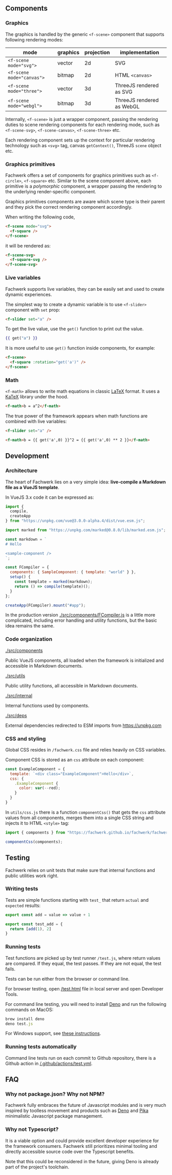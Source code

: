 ## Components

### Graphics

The graphics is handled by the generic `<f-scene>` component that supports following rendering modes:

| mode                      | graphics | projection | implementation            |
| ------------------------- | -------- | ---------- | ------------------------- |
| `<f-scene mode="svg">`    | vector   | 2d         | SVG                       |
| `<f-scene mode="canvas">` | bitmap   | 2d         | HTML `<canvas>`           |
| `<f-scene mode="three">`  | vector   | 3d         | ThreeJS rendered as SVG   |
| `<f-scene mode="webgl">`  | bitmap   | 3d         | ThreeJS rendered as WebGL |

Internally, `<f-scene>` is just a wrapper component, passing the rendering duties to scene rendering components for each rendering mode, such as `<f-scene-svg>`, `<f-scene-canvas>`, `<f-scene-three>` etc.

Each rendering component sets up the context for particular rendering technology such as `<svg>` tag, canvas `getContext()`, ThreeJS `scene` object etc.

### Graphics primitives

Fachwerk offers a set of components for graphics primitives such as `<f-circle>`, `<f-square>` etc. Similar to the scene component above, each primitive is a _polymorphic_ component, a wrapper passing the rendering to the underlying render-specific component.

Graphics primitives components are aware which scene type is their parent and they pick the correct rendering component accordingly.

When writing the following code,

```html
<f-scene mode="svg">
  <f-square />
</f-scene>
```

it will be rendered as:

```html
<f-scene-svg>
  <f-square-svg />
</f-scene-svg>
```

### Live variables

Fachwerk supports live variables, they can be easily set and used to create dynamic experiences.

The simplest way to create a dynamic variable is to use `<f-slider>` component with `set` prop:

```html
<f-slider set="a" />
```

To get the live value, use the `get()` function to print out the value.

```handlebars
{{ get("a") }}
```

It is more useful to use `get()` function inside components, for example:

```html
<f-scene>
  <f-square :rotation="get('a')" />
</f-scene>
```

<!-- f-animate -->

<!-- set() -->

### Math

`<f-math>` allows to write math equations in classic [LaTeX](https://en.wikibooks.org/wiki/LaTeX/Mathematics) format. It uses a [KaTeX](https://github.com/Khan/KaTeX) library under the hood.

```html
<f-math>b = a^2</f-math>
```

The true power of the framework appears when math functions are combined with live variables:

```html
<f-slider set="a" />

<f-math>b = {{ get('a',0) }}^2 = {{ get('a',0) ** 2 }}</f-math>
```

## Development

### Architecture

The heart of Fachwerk lies on a very simple idea: **live-compile a Markdown file as a VueJS template**.

In VueJS 3.x code it can be expressed as:

```js
import {
  compile,
  createApp
} from "https://unpkg.com/vue@3.0.0-alpha.4/dist/vue.esm.js";

import marked from "https://unpkg.com/marked@0.8.0/lib/marked.esm.js";

const markdown = `
# Hello

<sample-component />
`;

const FCompiler = {
  components: { SampleComponent: { template: "world" } },
  setup() {
    const template = marked(markdown);
    return () => compile(template)();
  }
};

createApp(FCompiler).mount("#app");
```

In the production version [./src/components/FCompiler.js](./src/components/FCompiler.js) is a little more complicated, including error handling and utility functions, but the basic idea remains the same.

### Code organization

[./src/components](./src/components)

Public VueJS components, all loaded when the framework is initialized and accessible in Markdown documents.

[./src/utils](./src/utils)

Public utility functions, all accessible in Markdown documents.

[./src/internal](./src/utils)

Internal functions used by components.

[./src/deps](./src/deps)

External dependencies redirected to ESM imports from https://unpkg.com

### CSS and styling

Global CSS resides in `/fachwerk.css` file and relies heavily on CSS variables.

Component CSS is stored as an `css` attribute on each component:

```js
const ExampleComponent = {
  template: `<div class="ExampleComponent">Hello</div>`,
  css: {
    .ExampleComponent {
      color: var(--red);
    }
  }
}
```

In `utils/css.js` there is a function `componentCss()` that gets the `css` attribute values from all components, merges them into a single CSS string and injects it to HTML `<style>` tag:

```js
import { components } from "https://fachwerk.github.io/fachwerk/fachwerk.js";

componentCss(components);
```

## Testing

Fachwerk relies on unit tests that make sure that internal functions and public utilities work right.

### Writing tests

Tests are simple functions starting with `test_` that return `actual` and `expected` results:

```js
export const add = value => value + 1

export const test_add = {
  return [add(1), 2]
}
```

### Running tests

Test functions are picked up by test runner `/test.js`, where return values are compared. If they equal, the test passes. If they are not equal, the test fails.

Tests can be run either from the browser or command line.

For browser testing, open [/test.html](/test.html) file in local server and open Developer Tools.

For command line testing, you will need to install [Deno](https://deno.land/std/manual.md) and run the following commands on MacOS:

```js
brew install deno
deno test.js
```

For Windows support, see [these instructions](https://deno.land/std/manual.md#download-and-install).

### Running tests automatically

Command line tests run on each commit to Github repository, there is a Github action in [/.github/actions/test.yml](./.github/actions/test.yml).

## FAQ

### Why not package.json? Why not NPM?

Fachwerk fully embraces the future of Javascript modules and is very much inspired by toolless movement and products such as [Deno](https://deno.land/std/manual.md) and [Pika](https://www.pika.dev/) minimalistic Javascript package management.

### Why not Typescript?

It is a viable option and could provide excellent developer experience for the framework consumers. Fachwerk still prioritizes minimal tooling and directly accessible source code over the Typescript benefits.

Note that this could be reconsidered in the future, giving Deno is already part of the project's toolchain.
